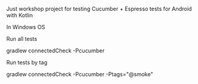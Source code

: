 Just workshop project for testing Cucumber + Espresso tests for Android with Kotlin

In Windows  OS

Run all tests

gradlew connectedCheck -Pcucumber


Run tests by tag

gradlew connectedCheck -Pcucumber -Ptags="@smoke"

